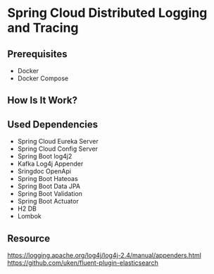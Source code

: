 # Spring Cloud Distributed Logging and Tracing

## Prerequisites

*  Docker
*  Docker Compose

## How Is It Work?

## Used Dependencies
* Spring Cloud Eureka Server
* Spring Cloud Config Server
* Spring Boot log4j2
* Kafka Log4j Appender
* Sringdoc OpenApi
* Spring Boot Hateoas
* Spring Boot Data JPA
* Spring Boot Validation
* Spring Boot Actuator
* H2 DB
* Lombok


## Resource
https://logging.apache.org/log4j/log4j-2.4/manual/appenders.html
https://github.com/uken/fluent-plugin-elasticsearch
